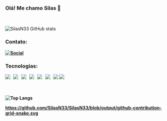### Olá! Me chamo Silas 👋

<br/>

![SilasN33 GitHub stats](https://github-readme-stats.vercel.app/api?username=SilasN33&show_icons=true&theme=dracula)



### <b>Contato:

[![Social](	https://img.shields.io/badge/LinkedIn-0077B5?style=for-the-badge&logo=linkedin&logoColor=white)](https://www.linkedin.com/in/silas-neto/)

### <b>Tecnologias:

<img style = "margin-right:6px" src = '	https://img.shields.io/badge/Python-14354C?style=for-the-badge&logo=python&logoColor=white'/>
<img style = "margin-right:6px" src = '	https://img.shields.io/badge/MySQL-00000F?style=for-the-badge&logo=mysql&logoColor=white'/>
<img style = "margin-right:6px" src = 'https://img.shields.io/badge/JavaScript-F7DF1E?style=for-the-badge&logo=javascript&logoColor=white'/>
<img style = "margin-right:6px" src = 'https://img.shields.io/badge/Node.js-43853D?style=for-the-badge&logo=node.js&logoColor=white'/>
<img style = "margin-right:6px" src = 'https://img.shields.io/badge/Bootstrap-563D7C?style=for-the-badge&logo=bootstrap&logoColor=white'/>
<img  style = "margin-right:6px" src = 'https://img.shields.io/badge/React-20232A?style=for-the-badge&logo=react&logoColor=61DAFB'/>
<img src = 'https://img.shields.io/badge/Express.js-404D59?style=for-the-badge'/>
<img src = '	https://img.shields.io/badge/Google_Cloud-4285F4?style=for-the-badge&logo=google-cloud&logoColor=white'/>

<br/>
<br/>
<br/>        

![Top Langs](https://github-readme-stats.vercel.app/api/top-langs/?username=SilasN33&layout=compact)

https://github.com/SilasN33/SilasN33/blob/output/github-contribution-grid-snake.svg













